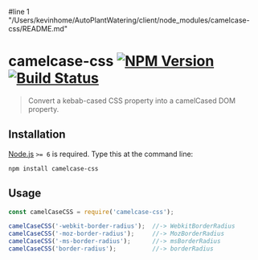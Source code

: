 #line 1 "/Users/kevinhome/AutoPlantWatering/client/node_modules/camelcase-css/README.md"
# camelcase-css [![NPM Version][npm-image]][npm-url] [![Build Status][travis-image]][travis-url]

> Convert a kebab-cased CSS property into a camelCased DOM property.


## Installation
[Node.js](http://nodejs.org/) `>= 6` is required. Type this at the command line:
```shell
npm install camelcase-css
```


## Usage
```js
const camelCaseCSS = require('camelcase-css');

camelCaseCSS('-webkit-border-radius');  //-> WebkitBorderRadius
camelCaseCSS('-moz-border-radius');     //-> MozBorderRadius
camelCaseCSS('-ms-border-radius');      //-> msBorderRadius
camelCaseCSS('border-radius');          //-> borderRadius
```


[npm-image]: https://img.shields.io/npm/v/camelcase-css.svg
[npm-url]: https://npmjs.org/package/camelcase-css
[travis-image]: https://img.shields.io/travis/stevenvachon/camelcase-css.svg
[travis-url]: https://travis-ci.org/stevenvachon/camelcase-css
